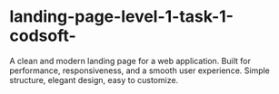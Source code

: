 # landing-page-level-1-task-1-codsoft-
A clean and modern landing page for a web application. Built for performance, responsiveness, and a smooth user experience. Simple structure, elegant design, easy to customize.

